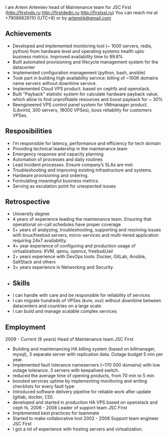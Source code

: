I am Artem Artemiev head of Maintenance team for JSC First (http://firstvds.ru http://firstdedic.ru http://firstssl.ru)
You can reach me at +79086626110 (UTC+8) or by artemirk@gmail.com

## Achievements
* Developed and implemented monitoring tool (~ 1000 servers, redis, python) from hardware level and operating systems health upto business metrics. Improved availability time to 99.8%
* Built automated provisioning and lifecycle management system for the datacenter
* Implemented configuration management (python, bash, ansible)
* Took part in building high availability service: billing of ~100K domains name servers without downtime service.
* Implemented Cloud VPS product. based on cephfs and openstack.
* Built "Payback" statistic system for calculate hardware payback value, which allow to find unprofitable resources and boost payback for ~ 30%
* Reengineered VPS control panel system for VMmanager product. (Libvirtd, 300 servers, 18000 VPSes), boos reliability for customers VPSes.
## Resposibilities
* I’m responsible for latency, performance and efficiency for tech domain
* Providing technical leadership in the maintenance team
* Emergency response and capacity planning
* Automation of processes and daily routines
* Lead Incident processes. Ensure company’s SLAs are met.
* Troubleshooting and improving existing infrastructure and systems.
* Hardware provisioning and ordering.
* Formulating meaningful business metrics.
* Serving as escalation point for unexpected issues
## Retrospective
* University degree
* 4 years of experience leading the maintenance team. Ensuring that operational on-call schedules have proper coverage
* 5+ years of analyzing, troubleshooting, supporting and resolving issues with linux/freebsd servers, micro-services and multi-tiered application requiring 24x7 availability.
* 4+ year experience of configuring and production usage of virtualizations: KVM, qemu, openvz, freebsd/Jail
* 2+ years experience with DevOps tools: Docker, GitLab, Ansible, SaltStack and others
* 3+ years experience in Networking and Security.
* ## Skills
* I can handle with care and be responsible for reliability of services
* I can migrate hundreds of VPSes (kvm, ovz) without downtime between datacenters and countries on a large scale.
* I can build and manage scalable complex services
## Employment
 2009 - Current (8 years) Head of Maintenance team JSC First
* Building and maintenancing HA billing system (based on billmanager, mysql), 3 separate server with replication data. Outage budget 5 min per year.
* Implemented fault tolerance nameservers (~170 000 domains) with low outage tolerance. 3 servers with keepalived switch.
* reduced the average time of opening products, from 70 min to 5 min
* boosted services uptime by implementing monitoring and writing checklists for every fault type
* Introduced software delivery pipeline for reliable work after update (gitlab, docker, CD).
* developed and started in production HA VPS based on openstack and ceph fs.
2006 - 2008 Leader of support team JSC First
* Implemented best practices for teammate
* Started to make collaborative tool 
2002 - 2006  Support team engineer JSC First
* I got a lot of experience with hosting servers and virtualization. 

